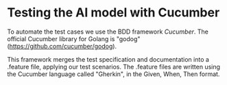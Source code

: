 # Testing the AI model with Cucumber

To automate the test cases we use the BDD framework *Cucumber*. The official Cucumber library for Golang is "godog" (https://github.com/cucumber/godog). 

This framework merges the test specification and documentation into a .feature file, applying our test scenarios. The .feature files are written using the Cucumber language called "Gherkin", in the Given, When, Then format.